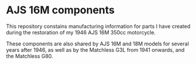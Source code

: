 # AJS 16M components

This repository constains manufacturing information for parts I have created during the restoration of my 1946 AJS 16M 350cc motorcycle.

These components are also shared by AJS 16M and 18M models for several years after 1946, as well as by the Matchless G3L from 1941 onwards, and the Matchless G80.
